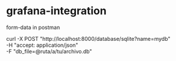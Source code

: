 # grafana-integration


form-data in postman

curl -X POST "http://localhost:8000/database/sqlite?name=mydb" \
  -H "accept: application/json" \
  -F "db_file=@ruta/a/tu/archivo.db"
